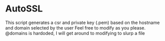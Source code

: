  # AutoSSL
 This script generates a csr and private key (.pem) based on the hostname and domain selected by the user
 Feel free to modify as you please. @domains is hardoded, I will get around to modifying to slurp a file
